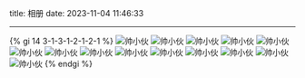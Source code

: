 title: 相册
date: 2023-11-04 11:46:33

---

<div class="markdown-body">

{% gi 14 3-1-3-1-2-1-2-1 %}
![帅小伙](//cdn.xukaiyyds.cn/img/photo/01.jpg)
![帅小伙](//cdn.xukaiyyds.cn/img/photo/02.jpg)
![帅小伙](//cdn.xukaiyyds.cn/img/photo/03.jpg)
![帅小伙](//cdn.xukaiyyds.cn/img/photo/04.jpg)
![帅小伙](//cdn.xukaiyyds.cn/img/photo/05.jpg)
![帅小伙](//cdn.xukaiyyds.cn/img/photo/06.jpg)
![帅小伙](//cdn.xukaiyyds.cn/img/photo/07.jpg)
![帅小伙](//cdn.xukaiyyds.cn/img/photo/08.jpg)
![帅小伙](//cdn.xukaiyyds.cn/img/photo/09.jpg)
![帅小伙](//cdn.xukaiyyds.cn/img/photo/10.jpg)
![帅小伙](//cdn.xukaiyyds.cn/img/photo/11.jpg)
![帅小伙](//cdn.xukaiyyds.cn/img/photo/12.jpg)
![帅小伙](//cdn.xukaiyyds.cn/img/photo/13.jpg)
![帅小伙](//cdn.xukaiyyds.cn/img/photo/14.jpg)
{% endgi %}

</div>
